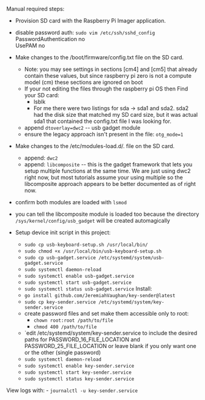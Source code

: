 Manual required steps:
 - Provision SD card with the Raspberry Pi Imager application.
 - disable password auth:
   `sudo vim /etc/ssh/sshd_config`
     PasswordAuthentication no                                             
     UsePAM no                                                             
 - Make changes to the /boot/firmware/config.txt file on the SD card.
    - Note: you may see settings in sections [cm4] and [cm5] that already contain these values, but since raspberry pi zero is not a compute model (cm) these sections are ignored on boot
    - If your not editing the files through the raspberry pi OS then Find your SD card:
        - lsblk
        - For me there were two listings for sda -> sda1 and sda2. sda2 had the disk size that matched my SD card size, but it was actual sda1 that contained the config.txt file I was looking for.
    - append `dtoverlay=dwc2` -- usb gadget module
    - ensure the legacy approach isn't present in the file: `otg_mode=1`

 - Make changes to the /etc/modules-load.d/. file on the SD card.
    - append: `dwc2`
    - append: `libcomposite` -- this is the gadget framework that lets you setup multiple functions at the same time. We are just using dwc2 right now, but most tutorials assume your using multiple so the libcomposite approach appears to be better documented as of right now.
 - confirm both modules are loaded with `lsmod`
 - you can tell the libcomposite module is loaded too because the directory `/sys/kernel/config/usb_gadget` will be created automagically
 - Setup device init script in this project:
    - `sudo cp usb-keyboard-setup.sh /usr/local/bin/`
    - `sudo chmod +x /usr/local/bin/usb-keyboard-setup.sh`
    - `sudo cp usb-gadget.service /etc/systemd/system/usb-gadget.service`
    - `sudo systemctl daemon-reload`
    - `sudo systemctl enable usb-gadget.service`
    - `sudo systemctl start usb-gadget.service`
    - `sudo systemctl status usb-gadget.service`
Install:
    - `go install github.com/JeremiahVaughan/key-sender@latest`
    - `sudo cp key-sender.service /etc/systemd/system/key-sender.service`
    -  create password files and set make them accessible only to root:
        - `chown root:root /path/to/file`
        - `chmod 400 /path/to/file` 
    - `edit /etc/systemd/system/key-sender.service to include the desired paths for PASSWORD_16_FILE_LOCATION and PASSWORD_25_FILE_LOCATION or leave blank if you only want one or the other (single password)
    - `sudo systemctl daemon-reload`
    - `sudo systemctl enable key-sender.service`
    - `sudo systemctl start key-sender.service`
    - `sudo systemctl status key-sender.service`

View logs with:
    - `journalctl -u key-sender.service`
